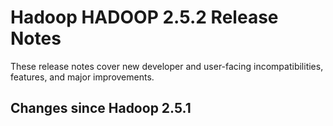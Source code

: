 # Hadoop HADOOP 2.5.2 Release Notes

These release notes cover new developer and user-facing incompatibilities, features, and major improvements.

## Changes since Hadoop 2.5.1



